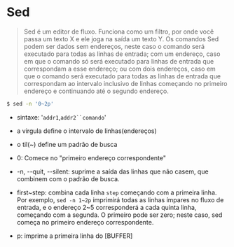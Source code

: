 # Sed

> Sed é um editor de fluxo. Funciona como um filtro, por onde você passa um texto X e ele joga na saída um texto Y.
> Os comandos Sed podem ser dados sem endereços, neste caso o comando será executado para todas as linhas de entrada; com um endereço, caso em que o comando só será executado para linhas de entrada que correspondam a esse endereço; ou com dois endereços, caso em que o comando será executado para todas as linhas de entrada que correspondam ao intervalo inclusivo de linhas começando no primeiro endereço e continuando até o segundo endereço.

```sh
$ sed -n '0~2p'
```
* sintaxe: '`addr1`,`addr2``comando`'
* a virgula define o intervalo de linhas(endereços)
* o til(~) define um padrão de busca
* 0: Comece no "primeiro endereço correspondente"

* -n, --quit, --silent: suprime a saída das linhas que não casem, que combinem com o padrão de busca.

* first~step: combina cada linha `step` começando com a primeira linha. Por exemplo, `sed -n 1~2p` imprimirá todas as linhas ímpares no fluxo de entrada, e o endereço 2~5 corresponderá a cada quinta linha, começando com a segunda. O primeiro pode ser zero; neste caso, sed começa no primeiro endereço correspondente.

* p: imprime a primeira linha do [BUFFER]